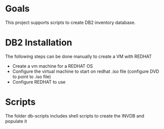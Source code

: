 
# Goals
This project supports scripts to create DB2 inventory database.

# DB2 Installation
The following steps can be done manually to create a VM with REDHAT
* Create a vm machine for a REDHAT OS
* Configure the virtual machine to start on redhat .iso file (configure DVD to point to .iso file)
* Configure REDHAT to use


# Scripts
The folder db-scripts includes shell scripts to create the INVDB and populate it
